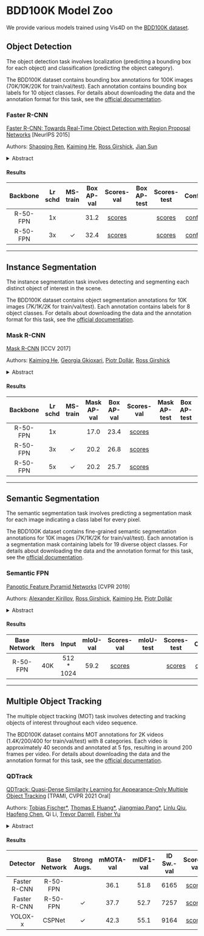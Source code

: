 # BDD100K Model Zoo

We provide various models trained using Vis4D on the [BDD100K dataset](https://www.vis.xyz/bdd100k/).

## Object Detection

The object detection task involves localization (predicting a bounding box for each object) and classification (predicting the object category).

The BDD100K dataset contains bounding box annotations for 100K images (70K/10K/20K for train/val/test). Each annotation contains bounding box labels for 10 object classes. For details about downloading the data and the annotation format for this task, see the [official documentation](https://doc.bdd100k.com/download.html).

### Faster R-CNN

[Faster R-CNN: Towards Real-Time Object Detection with Region Proposal Networks](https://arxiv.org/abs/1506.01497) [NeurIPS 2015]

Authors: [Shaoqing Ren](https://www.shaoqingren.com/), [Kaiming He](http://kaiminghe.com/), [Ross Girshick](https://www.rossgirshick.info/), [Jian Sun](http://www.jiansun.org/)

<details>
<summary>Abstract</summary>
State-of-the-art object detection networks depend on region proposal algorithms to hypothesize object locations. Advances like SPPnet and Fast R-CNN have reduced the running time of these detection networks, exposing region proposal computation as a bottleneck. In this work, we introduce a Region Proposal Network (RPN) that shares full-image convolutional features with the detection network, thus enabling nearly cost-free region proposals. An RPN is a fully convolutional network that simultaneously predicts object bounds and objectness scores at each position. The RPN is trained end-to-end to generate high-quality region proposals, which are used by Fast R-CNN for detection. We further merge RPN and Fast R-CNN into a single network by sharing their convolutional features---using the recently popular terminology of neural networks with 'attention' mechanisms, the RPN component tells the unified network where to look. For the very deep VGG-16 model, our detection system has a frame rate of 5fps (including all steps) on a GPU, while achieving state-of-the-art object detection accuracy on PASCAL VOC 2007, 2012, and MS COCO datasets with only 300 proposals per image. In ILSVRC and COCO 2015 competitions, Faster R-CNN and RPN are the foundations of the 1st-place winning entries in several tracks. Code has been made publicly available.
</details>

#### Results

| Backbone | Lr schd | MS-train | Box AP-val | Scores-val | Box AP-test | Scores-test |                        Config                         |  Weights  |   Preds   |   Visuals   |
| :------: | :-----: | :------: | :--------: | :--------: | :---------: | :---------: | :---------------------------------------------------: | :-------: | :-------: | :---------: |
| R-50-FPN |   1x    |          |    31.2    | [scores]() |             | [scores]()  | [config](./faster_rcnn/faster_rcnn_r50_1x_bdd100k.py) | [model]() | [preds]() | [visuals]() |
| R-50-FPN |   3x    |    ✓     |    32.4    | [scores]() |             | [scores]()  | [config](./faster_rcnn/faster_rcnn_r50_3x_bdd100k.py) | [model]() | [preds]() | [visuals]() |

---

## Instance Segmentation

The instance segmentation task involves detecting and segmenting each distinct object of interest in the scene.

The BDD100K dataset contains object segmentation annotations for 10K images (7K/1K/2K for train/val/test). Each annotation contains labels for 8 object classes. For details about downloading the data and the annotation format for this task, see the [official documentation](https://doc.bdd100k.com/download.html).

### Mask R-CNN

[Mask R-CNN](https://arxiv.org/abs/1703.06870) [ICCV 2017]

Authors: [Kaiming He](http://kaiminghe.com/), [Georgia Gkioxari](https://gkioxari.github.io/), [Piotr Dollár](https://pdollar.github.io/), [Ross Girshick](https://www.rossgirshick.info/)

<details>
<summary>Abstract</summary>
We present a conceptually simple, flexible, and general framework for object instance segmentation. Our approach efficiently detects objects in an image while simultaneously generating a high-quality segmentation mask for each instance. The method, called Mask R-CNN, extends Faster R-CNN by adding a branch for predicting an object mask in parallel with the existing branch for bounding box recognition. Mask R-CNN is simple to train and adds only a small overhead to Faster R-CNN, running at 5 fps. Moreover, Mask R-CNN is easy to generalize to other tasks, e.g., allowing us to estimate human poses in the same framework. We show top results in all three tracks of the COCO suite of challenges, including instance segmentation, bounding-box object detection, and person keypoint detection. Without bells and whistles, Mask R-CNN outperforms all existing, single-model entries on every task, including the COCO 2016 challenge winners. We hope our simple and effective approach will serve as a solid baseline and help ease future research in instance-level recognition. Code has been made available at: [this https URL](https://github.com/facebookresearch/detectron2).
</details>

#### Results

| Backbone | Lr schd | MS-train | Mask AP-val | Box AP-val | Scores-val | Mask AP-test | Box AP-test | Scores-test |                      Config                       |  Weights  |   Preds   |   Visuals   |
| :------: | :-----: | :------: | :---------: | :--------: | :--------: | :----------: | :---------: | :---------: | :-----------------------------------------------: | :-------: | :-------: | :---------: |
| R-50-FPN |   1x    |          |    17.0     |    23.4    | [scores]() |              |             | [scores]()  | [config](./mask_rcnn/mask_rcnn_r50_1x_bdd100k.py) | [model]() | [preds]() | [visuals]() |
| R-50-FPN |   3x    |    ✓     |    20.2     |    26.8    | [scores]() |              |             | [scores]()  | [config](./mask_rcnn/mask_rcnn_r50_3x_bdd100k.py) | [model]() | [preds]() | [visuals]() |
| R-50-FPN |   5x    |    ✓     |    20.2     |    25.7    | [scores]() |              |             | [scores]()  | [config](./mask_rcnn/mask_rcnn_r50_5x_bdd100k.py) | [model]() | [preds]() | [visuals]() |

---

## Semantic Segmentation

The semantic segmentation task involves predicting a segmentation mask for each image indicating a class label for every pixel.

The BDD100K dataset contains fine-grained semantic segmentation annotations for 10K images (7K/1K/2K for train/val/test). Each annotation is a segmentation mask containing labels for 19 diverse object classes. For details about downloading the data and the annotation format for this task, see the [official documentation](https://doc.bdd100k.com/download.html).

### Semantic FPN

[Panoptic Feature Pyramid Networks](https://arxiv.org/abs/1901.02446) [CVPR 2019]

Authors: [Alexander Kirillov](https://alexander-kirillov.github.io/), [Ross Girshick](https://www.rossgirshick.info/), [Kaiming He](http://kaiminghe.com/), [Piotr Dollár](https://pdollar.github.io/)

<details>
<summary>Abstract</summary>
The recently introduced panoptic segmentation task has renewed our community's interest in unifying the tasks of instance segmentation (for thing classes) and semantic segmentation (for stuff classes). However, current state-of-the-art methods for this joint task use separate and dissimilar networks for instance and semantic segmentation, without performing any shared computation. In this work, we aim to unify these methods at the architectural level, designing a single network for both tasks. Our approach is to endow Mask R-CNN, a popular instance segmentation method, with a semantic segmentation branch using a shared Feature Pyramid Network (FPN) backbone. Surprisingly, this simple baseline not only remains effective for instance segmentation, but also yields a lightweight, top-performing method for semantic segmentation. In this work, we perform a detailed study of this minimally extended version of Mask R-CNN with FPN, which we refer to as Panoptic FPN, and show it is a robust and accurate baseline for both tasks. Given its effectiveness and conceptual simplicity, we hope our method can serve as a strong baseline and aid future research in panoptic segmentation.
</details>

#### Results

| Base Network | Iters |    Input    | mIoU-val | Scores-val | mIoU-test | Scores-test |                          Config                          |  Weights  |   Preds   |   Visuals   |
| :----------: | :---: | :---------: | :------: | :--------: | :-------: | :---------: | :------------------------------------------------------: | :-------: | :-------: | :---------: |
|   R-50-FPN   |  40K  | 512 \* 1024 |   59.2   | [scores]() |           | [scores]()  | [config](./semantic_fpn/semantic_fpn_r50_40k_bdd100k.py) | [model]() | [preds]() | [visuals]() |

---

## Multiple Object Tracking

The multiple object tracking (MOT) task involves detecting and tracking objects of interest throughout each video sequence.

The BDD100K dataset contains MOT annotations for 2K videos (1.4K/200/400 for train/val/test) with 8 categories. Each video is approximately 40 seconds and annotated at 5 fps, resulting in around 200 frames per video. For details about downloading the data and the annotation format for this task, see the [official documentation](https://doc.bdd100k.com/download.html).

### QDTrack

[QDTrack: Quasi-Dense Similarity Learning for Appearance-Only Multiple Object Tracking](https://arxiv.org/abs/2210.06984) [TPAMI, CVPR 2021 Oral]

Authors: [Tobias Fischer*](https://tobiasfshr.github.io/), [Thomas E Huang*](https://www.thomasehuang.com/), [Jiangmiao Pang*](https://scholar.google.com/citations?user=ssSfKpAAAAAJ), [Linlu Qiu](https://linlu-qiu.github.io/), [Haofeng Chen](https://www.haofeng.io/), Qi Li, [Trevor Darrell](https://people.eecs.berkeley.edu/~trevor/), [Fisher Yu](https://www.yf.io/)

<details>
<summary>Abstract</summary>
Similarity learning has been recognized as a crucial step for object tracking. However, existing multiple object tracking methods only use sparse ground truth matching as the training objective, while ignoring the majority of the informative regions in images. In this paper, we present Quasi-Dense Similarity Learning, which densely samples hundreds of object regions on a pair of images for contrastive learning. We combine this similarity learning with multiple existing object detectors to build Quasi-Dense Tracking (QDTrack), which does not require displacement regression or motion priors. We find that the resulting distinctive feature space admits a simple nearest neighbor search at inference time for object association. In addition, we show that our similarity learning scheme is not limited to video data, but can learn effective instance similarity even from static input, enabling a competitive tracking performance without training on videos or using tracking supervision. We conduct extensive experiments on a wide variety of popular MOT benchmarks. We find that, despite its simplicity, QDTrack rivals the performance of state-of-the-art tracking methods on all benchmarks and sets a new state-of-the-art on the large-scale BDD100K MOT benchmark, while introducing negligible computational overhead to the detector.
</details>

#### Results

| Detector  | Base Network | Strong Augs. | mMOTA-val | mIDF1-val | ID Sw.-val | Scores-val | Config | Weights | Preds | Visuals |
| :-: | :-: | :-: | :-: | :-: | :-: | :-: | :-: | :-: | :-: | :-: |
| Faster R-CNN | R-50-FPN |  | 36.1 | 51.8 | 6165 | [scores]() | [config](./qdtrack/qdtrack_frcnn_r50_fpn_1x_bdd100k.py) | [model]() | [preds]() | [visuals]() |
| Faster R-CNN | R-50-FPN | ✓ | 37.7 | 52.7 | 7257 | [scores]() | [config](./qdtrack/qdtrack_frcnn_r50_fpn_augs_1x_bdd100k.py) | [model]() | [preds]() | [visuals]() |
| YOLOX-x | CSPNet | ✓ | 42.3 | 55.1 | 9164 | [scores]() | [config](./qdtrack/qdtrack_yolox_x_50e_bdd100k.py) | [model]() | [preds]() | [visuals]() |
